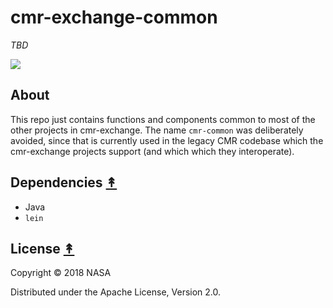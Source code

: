 # cmr-exchange-common

*TBD*

[![][logo]][logo]


## About

This repo just contains functions and components common to most of the other
projects in cmr-exchange. The name `cmr-common` was deliberately avoided, since
that is currently used in the legacy CMR codebase which the cmr-exchange
projects support (and which which they interoperate).


## Dependencies [&#x219F;](#contents)

* Java
* `lein`


## License [&#x219F;](#contents)

Copyright © 2018 NASA

Distributed under the Apache License, Version 2.0.


<!-- Named page links below: /-->

[logo]: https://avatars2.githubusercontent.com/u/32934967?s=200&v=4
